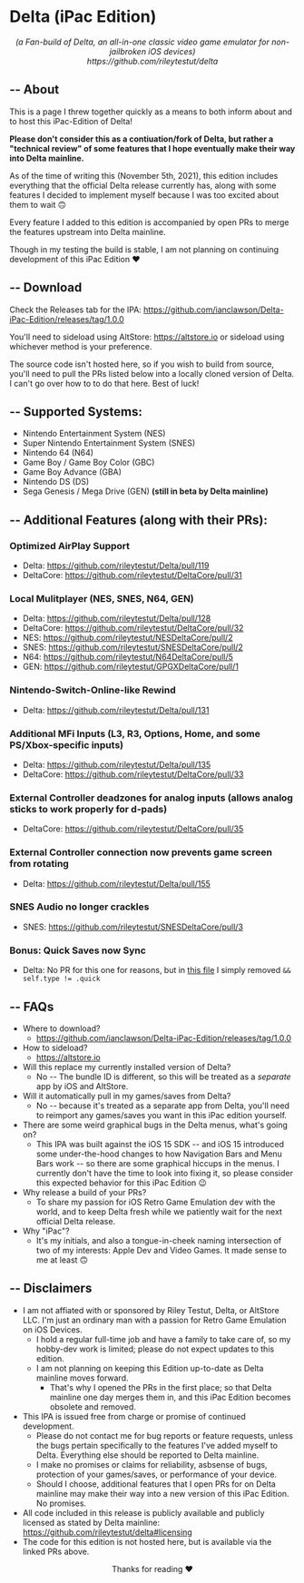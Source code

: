 # Delta (iPac Edition)

<p align="center">
  <em>(a Fan-build of Delta, an all-in-one classic video game emulator for non-jailbroken iOS devices)</em>
  </br>
  <em>https://github.com/rileytestut/delta</em>
</p>

## -- About

This is a page I threw together quickly as a means to both inform about and to host this iPac-Edition of Delta!

**Please don't consider this as a contiuation/fork of Delta, but rather a "technical review" of some features that I hope eventually make their way into Delta mainline.**

As of the time of writing this (November 5th, 2021), this edition includes everything that the official Delta release currently has, along with some features I decided to implement myself because I was too excited about them to wait 🙃

Every feature I added to this edition is accompanied by open PRs to merge the features upstream into Delta mainline.

Though in my testing the build is stable, I am not planning on continuing development of this iPac Edition ❤️

## -- Download

Check the Releases tab for the IPA:
https://github.com/ianclawson/Delta-iPac-Edition/releases/tag/1.0.0

You'll need to sideload using AltStore: https://altstore.io or sideload using whichever method is your preference.

The source code isn't hosted here, so if you wish to build from source, you'll need to pull the PRs listed below into a locally cloned version of Delta. I can't go over how to to do that here. Best of luck!

## -- Supported Systems:
- Nintendo Entertainment System (NES)
- Super Nintendo Entertainment System (SNES)
- Nintendo 64 (N64)
- Game Boy / Game Boy Color (GBC)
- Game Boy Advance (GBA)
- Nintendo DS (DS)
- Sega Genesis / Mega Drive (GEN) **(still in beta by Delta mainline)**

## -- Additional Features (along with their PRs):

### Optimized AirPlay Support
- Delta: https://github.com/rileytestut/Delta/pull/119
- DeltaCore: https://github.com/rileytestut/DeltaCore/pull/31
### Local Mulitplayer (NES, SNES, N64, GEN)
- Delta: https://github.com/rileytestut/Delta/pull/128
- DeltaCore: https://github.com/rileytestut/DeltaCore/pull/32
- NES: https://github.com/rileytestut/NESDeltaCore/pull/2
- SNES: https://github.com/rileytestut/SNESDeltaCore/pull/2
- N64: https://github.com/rileytestut/N64DeltaCore/pull/5
- GEN: https://github.com/rileytestut/GPGXDeltaCore/pull/1
### Nintendo-Switch-Online-like Rewind
- Delta: https://github.com/rileytestut/Delta/pull/131
### Additional MFi Inputs (L3, R3, Options, Home, and some PS/Xbox-specific inputs)
- Delta: https://github.com/rileytestut/Delta/pull/135
- DeltaCore: https://github.com/rileytestut/DeltaCore/pull/33
### External Controller deadzones for analog inputs (allows analog sticks to work properly for d-pads)
- DeltaCore: https://github.com/rileytestut/DeltaCore/pull/35
### External Controller connection now prevents game screen from rotating
- Delta: https://github.com/rileytestut/Delta/pull/155
### SNES Audio no longer crackles
- SNES: https://github.com/rileytestut/SNESDeltaCore/pull/3
### Bonus: Quick Saves now Sync
- Delta: No PR for this one for reasons, but in [this file](https://github.com/rileytestut/Delta/blob/main/Delta/Database/Model/Human/SaveState.swift#L131) I simply removed `&& self.type != .quick`

## -- FAQs
- Where to download?
    - https://github.com/ianclawson/Delta-iPac-Edition/releases/tag/1.0.0
- How to sideload?
    - https://altstore.io
- Will this replace my currently installed version of Delta?
    - No -- The bundle ID is different, so this will be treated as a _separate_ app by iOS and AltStore.
- Will it automatically pull in my games/saves from Delta?
    - No -- because it's treated as a separate app from Delta, you'll need to reimport any games/saves you want in this iPac edition yourself.
- There are some weird graphical bugs in the Delta menus, what's going on?
    - This IPA was built against the iOS 15 SDK -- and iOS 15 introduced some under-the-hood changes to how Navigation Bars and Menu Bars work -- so there are some graphical hiccups in the menus. I currently don't have the time to look into fixing it, so please consider this expected behavior for this iPac Edition 😉
- Why release a build of your PRs?
    - To share my passion for iOS Retro Game Emulation dev with the world, and to keep Delta fresh while we patiently wait for the next official Delta release. 
- Why "iPac"?
    - It's my initials, and also a tongue-in-cheek naming intersection of two of my interests: Apple Dev and Video Games. It made sense to me at least 🙃

## -- Disclaimers
- I am not affiated with or sponsored by Riley Testut, Delta, or AltStore LLC. I'm just an ordinary man with a passion for Retro Game Emulation on iOS Devices.
    - I hold a regular full-time job and have a family to take care of, so my hobby-dev work is limited; please do not expect updates to this edition.
    - I am not planning on keeping this Edition up-to-date as Delta mainline moves forward.
        - That's why I opened the PRs in the first place; so that Delta mainline one day merges them in, and this iPac Edition becomes obsolete and removed.
- This IPA is issued free from charge or promise of continued development.
    - Please do not contact me for bug reports or feature requests, unless the bugs pertain specifically to the features I've added myself to Delta. Everything else should be reported to Delta mainline.
    - I make no promises or claims for reliability, asbsense of bugs, protection of your games/saves, or performance of your device.
    - Should I choose, additional features that I open PRs for on Delta mainline may make their way into a new version of this iPac Edition. No promises.
- All code included in this release is publicly available and publicly licensed as stated by Delta mainline: https://github.com/rileytestut/delta#licensing
- The code for this edition is not hosted here, but is available via the linked PRs above.

<p align="center">
  Thanks for reading ❤️
</p>
